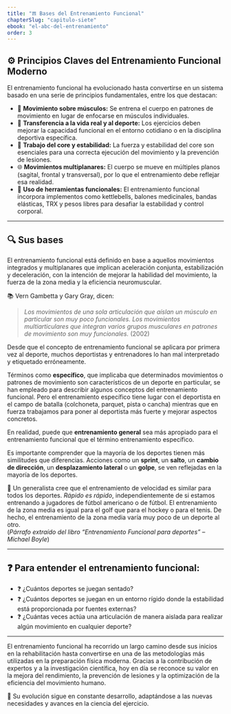 ```yaml
---
title: "𝌋 Bases del Entrenamiento Funcional"
chapterSlug: "capitulo-siete"
ebook: "el-abc-del-entrenamiento"
order: 3
---
```


## ⚙️ **Principios Claves del Entrenamiento Funcional Moderno**

El entrenamiento funcional ha evolucionado hasta convertirse en un sistema basado en una serie de principios fundamentales, entre los que destacan:

- 🔄 **Movimiento sobre músculos:** Se entrena el cuerpo en patrones de movimiento en lugar de enfocarse en músculos individuales.  
- 🎯 **Transferencia a la vida real y al deporte:** Los ejercicios deben mejorar la capacidad funcional en el entorno cotidiano o en la disciplina deportiva específica.  
- 🧱 **Trabajo del core y estabilidad:** La fuerza y estabilidad del core son esenciales para una correcta ejecución del movimiento y la prevención de lesiones.  
- 🌐 **Movimientos multiplanares:** El cuerpo se mueve en múltiples planos (sagital, frontal y transversal), por lo que el entrenamiento debe reflejar esa realidad.  
- 🧰 **Uso de herramientas funcionales:** El entrenamiento funcional incorpora implementos como kettlebells, balones medicinales, bandas elásticas, TRX y pesos libres para desafiar la estabilidad y control corporal.  

---

## 🔍 **Sus bases**

El entrenamiento funcional está definido en base a aquellos movimientos integrados y multiplanares que implican aceleración conjunta, estabilización y deceleración, con la intención de mejorar la habilidad del movimiento, la fuerza de la zona media y la eficiencia neuromuscular.

📚 Vern Gambetta y Gary Gray, dicen:  
> *Los movimientos de una sola articulación que aíslan un músculo en particular son muy poco funcionales. Los movimientos multiarticulares que integran varios grupos musculares en patrones de movimiento son muy funcionales.* (2002)
>

Desde que el concepto de entrenamiento funcional se aplicara por primera vez al deporte, muchos deportistas y entrenadores lo han mal interpretado y etiquetado erróneamente.

Términos como **específico**, que implicaba que determinados movimientos o patrones de movimiento son característicos de un deporte en particular, se han empleado para describir algunos conceptos del entrenamiento funcional. Pero el entrenamiento específico tiene lugar con el deportista en el campo de batalla (colchoneta, parquet, pista o cancha) mientras que en fuerza trabajamos para poner al deportista más fuerte y mejorar aspectos concretos.

En realidad, puede que **entrenamiento general** sea más apropiado para el entrenamiento funcional que el término entrenamiento específico.

Es importante comprender que la mayoría de los deportes tienen más similitudes que diferencias. Acciones como un **sprint**, un **salto**, un **cambio de dirección**, un **desplazamiento lateral** o un **golpe**, se ven reflejadas en la mayoría de los deportes.

📘 Un generalista cree que el entrenamiento de velocidad es similar para todos los deportes. *Rápido es rápido*, independientemente de si estamos entrenando a jugadores de fútbol americano o de fútbol. El entrenamiento de la zona media es igual para el golf que para el hockey o para el tenis. De hecho, el entrenamiento de la zona media varía muy poco de un deporte al otro.  
(*Párrafo extraído del libro “Entrenamiento Funcional para deportes” – Michael Boyle*)

---

## ❓ Para entender el entrenamiento funcional:

- ❓ ¿Cuántos deportes se juegan sentado?  
- ❓ ¿Cuántos deportes se juegan en un entorno rígido donde la estabilidad está proporcionada por fuentes externas?  
- ❓ ¿Cuántas veces actúa una articulación de manera aislada para realizar algún movimiento en cualquier deporte?

---

El entrenamiento funcional ha recorrido un largo camino desde sus inicios en la rehabilitación hasta convertirse en una de las metodologías más utilizadas en la preparación física moderna. Gracias a la contribución de expertos y a la investigación científica, hoy en día se reconoce su valor en la mejora del rendimiento, la prevención de lesiones y la optimización de la eficiencia del movimiento humano. 

🧭 Su evolución sigue en constante desarrollo, adaptándose a las nuevas necesidades y avances en la ciencia del ejercicio.
